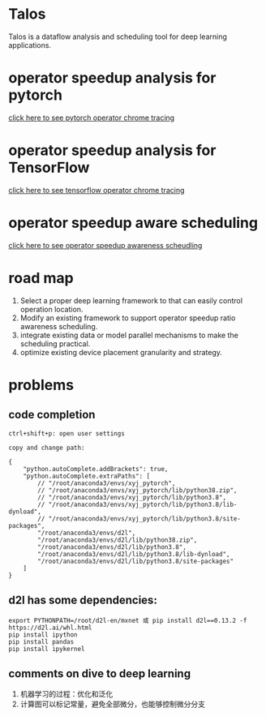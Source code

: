 # Talos

Talos is a dataflow analysis and scheduling tool for deep learning applications.

# operator speedup analysis for pytorch

[click here to see pytorch operator chrome tracing](pytorch-analyzer)

# operator speedup analysis for TensorFlow

[click here to see tensorflow operator chrome tracing](tensorflow-analyzer)

# operator speedup aware scheduling

[click here to see operator speedup awareness scheudling](java-operator-scheduler)

# road map

1. Select a proper deep learning framework to that can easily control operation location.
2. Modify an existing framework to support operator speedup ratio awareness scheduling.
3. integrate existing data or model parallel mechanisms to make the scheduling practical.
4. optimize existing device placement granularity and strategy. 

# problems 

## code completion

```
ctrl+shift+p: open user settings

copy and change path:

{
    "python.autoComplete.addBrackets": true,
    "python.autoComplete.extraPaths": [
        // "/root/anaconda3/envs/xyj_pytorch",
        // "/root/anaconda3/envs/xyj_pytorch/lib/python38.zip",
        // "/root/anaconda3/envs/xyj_pytorch/lib/python3.8",
        // "/root/anaconda3/envs/xyj_pytorch/lib/python3.8/lib-dynload",
        // "/root/anaconda3/envs/xyj_pytorch/lib/python3.8/site-packages",
        "/root/anaconda3/envs/d2l",
        "/root/anaconda3/envs/d2l/lib/python38.zip",
        "/root/anaconda3/envs/d2l/lib/python3.8",
        "/root/anaconda3/envs/d2l/lib/python3.8/lib-dynload",
        "/root/anaconda3/envs/d2l/lib/python3.8/site-packages"
    ]
}
```

## d2l has some dependencies:

```
export PYTHONPATH=/root/d2l-en/mxnet 或 pip install d2l==0.13.2 -f https://d2l.ai/whl.html
pip install ipython
pip install pandas
pip install ipykernel
```

## comments on dive to deep learning 

1. 机器学习的过程：优化和泛化
2. 计算图可以标记常量，避免全部微分，也能够控制微分分支